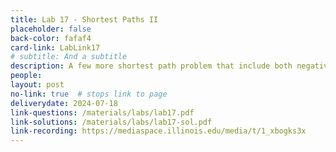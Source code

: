 ```yaml
---
title: Lab 17 - Shortest Paths II 
placeholder: false
back-color: fafaf4
card-link: LabLink17
# subtitle: And a subtitle
description: A few more shortest path problem that include both negative edges and cycles potentially requiring algorithms other than Djikstra's.
people:
layout: post
no-link: true  # stops link to page 
deliverydate: 2024-07-18
link-questions: /materials/labs/lab17.pdf
link-solutions: /materials/labs/lab17-sol.pdf
link-recording: https://mediaspace.illinois.edu/media/t/1_xbogks3x
---
```










